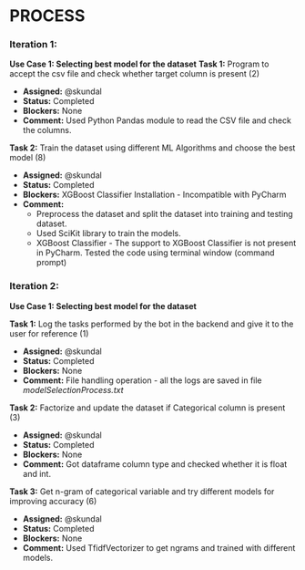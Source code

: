# PROCESS 

### Iteration 1:
**Use Case 1: Selecting best model for the dataset**
**Task 1:** Program to accept the csv file and check whether target column is present (2)
- **Assigned:** @skundal
- **Status:** Completed
- **Blockers:** None
- **Comment:** Used Python Pandas module to read the CSV file and check the columns.

**Task 2:** Train the dataset using different ML Algorithms and choose the best model (8)
- **Assigned:** @skundal
- **Status:** Completed
- **Blockers:** XGBoost Classifier Installation - Incompatible with PyCharm
- **Comment:**
 	- Preprocess the dataset and split the dataset into training and testing dataset.
     - Used SciKit library to train the models.
     - XGBoost Classifier - The support to XGBoost Classifier is not present in PyCharm. Tested the code using terminal window (command prompt)



### Iteration 2:
**Use Case 1: Selecting best model for the dataset**

**Task 1:** Log the tasks performed by the bot in the backend and give it to the user for reference (1)
- **Assigned:** @skundal
- **Status:** Completed
- **Blockers:** None
- **Comment:** File handling operation - all the logs are saved in file *modelSelectionProcess.txt*

**Task 2:** Factorize and update the dataset if Categorical column is present (3)
- **Assigned:** @skundal
- **Status:** Completed
- **Blockers:** None
- **Comment:** Got dataframe column type and checked whether it is float and int.

**Task 3:** Get n-gram of categorical variable and try different models for improving accuracy (6)
- **Assigned:** @skundal
- **Status:** Completed
- **Blockers:** None
- **Comment:** Used TfidfVectorizer to get ngrams and trained with different models.



